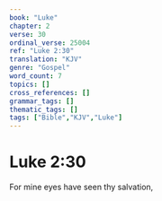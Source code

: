 ```yaml
---
book: "Luke"
chapter: 2
verse: 30
ordinal_verse: 25004
ref: "Luke 2:30"
translation: "KJV"
genre: "Gospel"
word_count: 7
topics: []
cross_references: []
grammar_tags: []
thematic_tags: []
tags: ["Bible","KJV","Luke"]
---
```


# Luke 2:30

For mine eyes have seen thy salvation,
